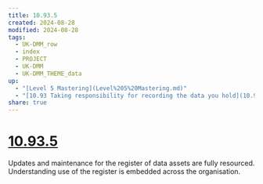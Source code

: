 ```yaml
---
title: 10.93.5
created: 2024-08-28
modified: 2024-08-28
tags:
  - UK-DMM_row
  - index
  - PROJECT
  - UK-DMM
  - UK-DMM_THEME_data
up:
  - "[Level 5 Mastering](Level%205%20Mastering.md)"
  - "[10.93 Taking responsibility for recording the data you hold](10.93%20Taking%20responsibility%20for%20recording%20the%20data%20you%20hold.md)"
share: true
---
```

# [10.93.5](10.93.5.md)

Updates and maintenance for the register of data assets are fully resourced. Understanding use of the register is embedded across the organisation.
